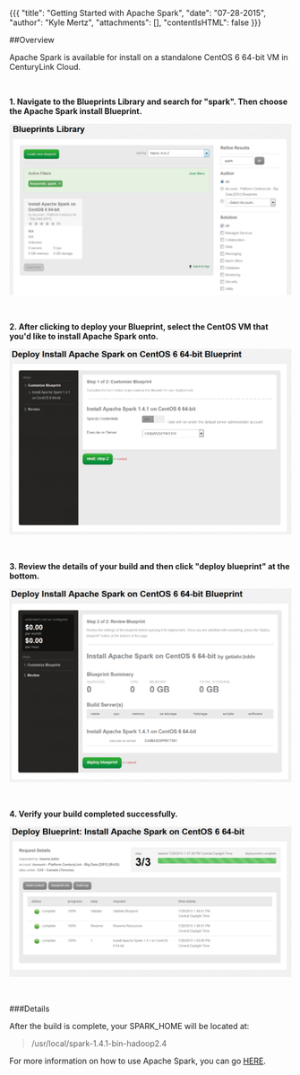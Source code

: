 {{{
  "title": "Getting Started with Apache Spark",
  "date": "07-28-2015",
  "author": "Kyle Mertz",
  "attachments": [],
  "contentIsHTML": false
}}}

##Overview

Apache Spark is available for install on a standalone CentOS 6 64-bit VM in CenturyLink Cloud.

<br>

**1. Navigate to the Blueprints Library and search for "spark".  Then choose the Apache Spark install Blueprint.**

![Apache Spark Blueprint](../images/Cloudera/Spark1.PNG)

<br>

**2. After clicking to deploy your Blueprint, select the CentOS VM that you'd like to install Apache Spark onto.**

![Apache Spark Server Selection](../images/Cloudera/Spark2.PNG)

<br>

**3. Review the details of your build and then click "deploy blueprint" at the bottom.**

![Apache Spark Deploy](../images/Cloudera/Spark3.PNG)

<br>

**4. Verify your build completed successfully.**

![Apache Spark Build](../images/Cloudera/Spark4.PNG)

<br>

###Details

After the build is complete, your SPARK_HOME will be located at: 
>/usr/local/spark-1.4.1-bin-hadoop2.4

For more information on how to use Apache Spark, you can go [HERE](http://spark.apache.org/docs/latest/quick-start.html).
